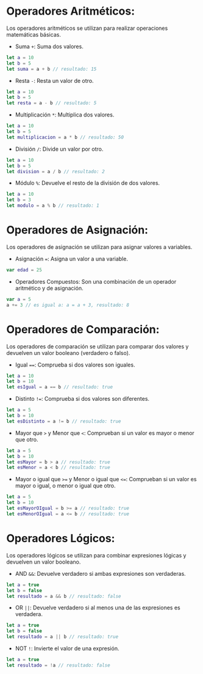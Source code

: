 # Operadores Aritméticos:
Los operadores aritméticos se utilizan para realizar operaciones matemáticas básicas.

- Suma `+`: Suma dos valores.

```swift
let a = 10
let b = 5
let suma = a + b // resultado: 15
```

- Resta `-`: Resta un valor de otro.

```swift
let a = 10
let b = 5
let resta = a - b // resultado: 5
```

- Multiplicación `*`: Multiplica dos valores.

```swift
let a = 10
let b = 5
let multiplicacion = a * b // resultado: 50
```

- División `/`: Divide un valor por otro.

```swift
let a = 10
let b = 5
let division = a / b // resultado: 2
```

- Módulo `%`: Devuelve el resto de la división de dos valores.

```swift
let a = 10
let b = 3
let modulo = a % b // resultado: 1
```

# Operadores de Asignación:
Los operadores de asignación se utilizan para asignar valores a variables.

- Asignación `=`: Asigna un valor a una variable.

```swift
var edad = 25
```

- Operadores Compuestos: Son una combinación de un operador aritmético y de asignación.

```swift
var a = 5
a += 3 // es igual a: a = a + 3, resultado: 8
```

# Operadores de Comparación:
Los operadores de comparación se utilizan para comparar dos valores y devuelven un valor booleano (verdadero o falso).

- Igual `==`: Comprueba si dos valores son iguales.

```swift
let a = 10
let b = 10
let esIgual = a == b // resultado: true
```

- Distinto `!=`: Comprueba si dos valores son diferentes.

```swift
let a = 5
let b = 10
let esDistinto = a != b // resultado: true
```

- Mayor que `>` y Menor que `<`: Comprueban si un valor es mayor o menor que otro.

```swift
let a = 5
let b = 10
let esMayor = b > a // resultado: true
let esMenor = a < b // resultado: true
```

- Mayor o igual que `>=` y Menor o igual que `<=`: Comprueban si un valor es mayor o igual, o menor o igual que otro.

```swift
let a = 5
let b = 10
let esMayorOIgual = b >= a // resultado: true
let esMenorOIgual = a <= b // resultado: true
```

# Operadores Lógicos:
Los operadores lógicos se utilizan para combinar expresiones lógicas y devuelven un valor booleano.

- AND `&&`: Devuelve verdadero si ambas expresiones son verdaderas.

```swift
let a = true
let b = false
let resultado = a && b // resultado: false
```

- OR `||`: Devuelve verdadero si al menos una de las expresiones es verdadera.

```swift
let a = true
let b = false
let resultado = a || b // resultado: true
```

- NOT `!`: Invierte el valor de una expresión.

```swift
let a = true
let resultado = !a // resultado: false
```